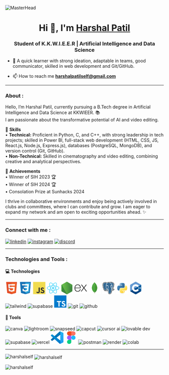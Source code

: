 ![MasterHead](https://user-images.githubusercontent.com/10498744/210012254-234538ff-d198-48aa-8964-37e6fd45d227.gif)

<h1 align="center"> Hi 👋, I'm <a href="https://bio.link/harshalpatil">Harshal Patil</a></h1>
<h3 align="center"> Student of K.K.W.I.E.E.R | Artificial Intelligence and Data Science</h3>

- 💬 A quick learner with strong ideation, adaptable in teams, good communicator, skilled in web development and Git/GitHub.

- 📫 How to reach me **harshalpatilself@gmail.com**

---

<h3 align="left">About :</h3>

Hello, I’m Harshal Patil, currently pursuing a B.Tech degree in Artificial Intelligence and Data Science at KKWIEER. 📚  
I am passionate about the transformative potential of AI and video editing.

🔸 **Skills**  
• **Technical:** Proficient in Python, C, and C++, with strong leadership in tech projects; skilled in Power BI, full-stack web development (HTML, CSS, JS, React.js, Node.js, Express.js), databases (PostgreSQL, MongoDB), and version control (Git, GitHub).  
• **Non-Technical:** Skilled in cinematography and video editing, combining creative and analytical perspectives.

🔸 **Achievements**  
• Winner of SIH 2023 🏆  
• Winner of SIH 2024 🏆  
• Consolation Prize at Sunhacks 2024

I thrive in collaborative environments and enjoy being actively involved in clubs and committees, where I can contribute and grow. I am eager to expand my network and am open to exciting opportunities ahead. ✨

---

<h3 align="left">Connect with me :</h3>
<p align="left">
<a href="https://www.linkedin.com/in/harshal-patil-534502259" target="blank"><img align="center" src="https://raw.githubusercontent.com/rahuldkjain/github-profile-readme-generator/master/src/images/icons/Social/linked-in-alt.svg" alt="linkedin" height="30" width="40" /></a>
<a href="https://instagram.com/harshal_patil.knowme" target="blank"><img align="center" src="https://raw.githubusercontent.com/rahuldkjain/github-profile-readme-generator/master/src/images/icons/Social/instagram.svg" alt="instagram" height="30" width="40" /></a>
<a href="https://discord.gg/Harshal#2915" target="blank"><img align="center" src="https://raw.githubusercontent.com/rahuldkjain/github-profile-readme-generator/master/src/images/icons/Social/discord.svg" alt="discord" height="30" width="40" /></a>
</p>

---

<h3 align="left">Technologies and Tools :</h3>

<h4>💻 Technologies</h4>
<p align="left">
  <img src="https://raw.githubusercontent.com/devicons/devicon/master/icons/html5/html5-original.svg" alt="html" width="40" height="40"/>
  <img src="https://raw.githubusercontent.com/devicons/devicon/master/icons/css3/css3-original.svg" alt="css" width="40" height="40"/>
  <img src="https://raw.githubusercontent.com/devicons/devicon/master/icons/javascript/javascript-original.svg" alt="javascript" width="40" height="40"/>
  <img src="https://raw.githubusercontent.com/devicons/devicon/master/icons/react/react-original.svg" alt="react" width="40" height="40"/>
  <img src="https://raw.githubusercontent.com/devicons/devicon/master/icons/nodejs/nodejs-original.svg" alt="nodejs" width="40" height="40"/>
  <img src="https://raw.githubusercontent.com/devicons/devicon/master/icons/express/express-original.svg" alt="express" width="40" height="40"/>
  <img src="https://raw.githubusercontent.com/devicons/devicon/master/icons/mongodb/mongodb-original.svg" alt="mongodb" width="40" height="40"/>
  <img src="https://raw.githubusercontent.com/devicons/devicon/master/icons/postgresql/postgresql-original.svg" alt="postgresql" width="40" height="40"/>
  <img src="https://raw.githubusercontent.com/devicons/devicon/master/icons/python/python-original.svg" alt="python" width="40" height="40"/>
  <img src="https://raw.githubusercontent.com/devicons/devicon/master/icons/cplusplus/cplusplus-original.svg" alt="cplusplus" width="40" height="40"/>
  <img src="https://www.vectorlogo.zone/logos/tailwindcss/tailwindcss-icon.svg" alt="tailwind" width="40" height="40"/>
  <img src="https://avatars.githubusercontent.com/u/54469796?s=200&v=4" alt="supabase" width="40" height="40"/>
  <img src="https://raw.githubusercontent.com/devicons/devicon/master/icons/typescript/typescript-original.svg" alt="typescript" width="40" height="40"/>
  <img src="https://www.vectorlogo.zone/logos/git-scm/git-scm-icon.svg" alt="git" width="40" height="40"/>
  <img src="https://github.githubassets.com/images/modules/logos_page/GitHub-Mark.png" alt="github" width="40" height="40"/>
</p>

<h4>🧰 Tools</h4>
<p align="left">
  <img src="https://upload.wikimedia.org/wikipedia/commons/0/08/Canva_logo.svg" alt="canva" width="40" height="40"/>
  <img src="https://upload.wikimedia.org/wikipedia/commons/8/89/Adobe_Photoshop_Lightroom_Classic_CC_icon.svg" alt="lightroom" width="40" height="40"/>
  <img src="https://upload.wikimedia.org/wikipedia/commons/thumb/9/9e/Snapseed_Logo.svg/2048px-Snapseed_Logo.svg.png" alt="snapseed" width="40" height="40"/>
  <img src="https://seeklogo.com/images/C/capcut-logo-4494FE0F01-seeklogo.com.png" alt="capcut" width="40" height="40"/>
  <img src="https://avatars.githubusercontent.com/u/161374822?s=200&v=4" alt="cursor ai" width="40" height="40"/>
  <img src="https://avatars.githubusercontent.com/u/156843308?s=200&v=4" alt="lovable dev" width="40" height="40"/>
  <img src="https://avatars.githubusercontent.com/u/54469796?s=200&v=4" alt="supabase" width="40" height="40"/>
  <img src="https://www.vectorlogo.zone/logos/vercel/vercel-icon.svg" alt="vercel" width="40" height="40"/>
  <img src="https://raw.githubusercontent.com/devicons/devicon/master/icons/vscode/vscode-original.svg" alt="vscode" width="40" height="40"/>
  <img src="https://raw.githubusercontent.com/devicons/devicon/master/icons/figma/figma-original.svg" alt="figma" width="40" height="40"/>
  <img src="https://www.vectorlogo.zone/logos/getpostman/getpostman-icon.svg" alt="postman" width="40" height="40"/>
  <img src="https://www.vectorlogo.zone/logos/render/render-icon.svg" alt="render" width="40" height="40"/>
  <img src="https://www.vectorlogo.zone/logos/google_colab/google_colab-icon.svg" alt="colab" width="40" height="40"/>
</p>

---

<p><img align="left" src="https://github-readme-stats.vercel.app/api/top-langs?username=harshalself&show_icons=true&theme=tokyonight&layout=compact" alt="harshalself" /></p>

<p>&nbsp;<img align="center" src="https://github-readme-stats.vercel.app/api?username=harshalself&show_icons=true&theme=tokyonight" alt="harshalself" /></p>

<p><img align="center" src="https://github-readme-streak-stats.herokuapp.com/?user=harshalself&theme=tokyonight" alt="harshalself" /></p>
